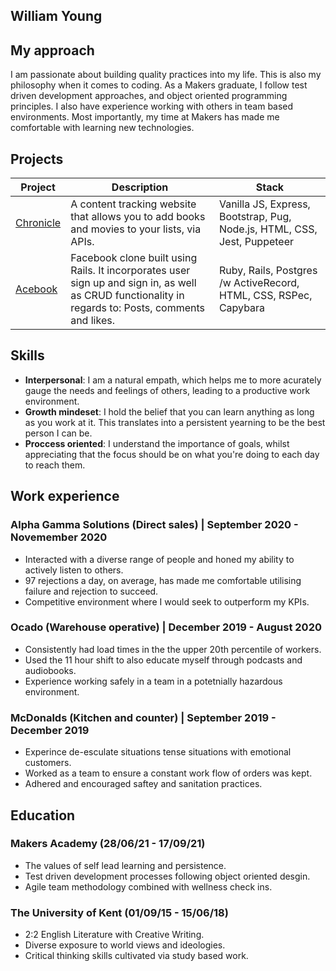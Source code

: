 
## William Young

## My approach

I am passionate about building quality practices into my life. This is also my philosophy when it comes to coding. As a Makers graduate, I follow test driven development approaches, and object oriented programming principles. I also have experience working with others in team based environments. Most importantly, my time at Makers has made me comfortable with learning new technologies.

## Projects
Project | Description | Stack 
--- | --- | --- 
[Chronicle](https://github.com/William-Young-97/chronicle-content-tracker) | A content tracking website that allows you to add books and movies to your lists, via APIs.| Vanilla JS, Express, Bootstrap, Pug, Node.js, HTML, CSS, Jest, Puppeteer
[Acebook]( https://github.com/William-Young-97/acebook-danger-noodles) | Facebook clone built using Rails. It incorporates user sign up and sign in, as well as CRUD functionality in regards to: Posts, comments and likes.| Ruby, Rails,  Postgres /w ActiveRecord, HTML, CSS, RSPec, Capybara

## Skills
- **Interpersonal**: I am a natural empath, which helps me to more acurately gauge the needs and feelings of others, leading to a productive work environment.
- **Growth mindeset**: I hold the belief that you can learn anything as long as you work at it. This translates into a persistent yearning to be the best person I can be.
- **Proccess oriented**: I understand the importance of goals, whilst appreciating that the focus should be on what you're doing to each day to reach them.  

## Work experience
### Alpha Gamma Solutions (Direct sales) | September 2020 - Novemember 2020
- Interacted with a diverse range of people and honed my ability to actively listen to others.
- 97 rejections a day, on average, has made me comfortable utilising failure and rejection to succeed.
- Competitive environment where I would seek to outperform my KPIs.

### Ocado (Warehouse operative) | December 2019 - August 2020
- Consistently had load times in the the upper 20th percentile of workers.
- Used the 11 hour shift to also educate myself through podcasts and audiobooks.
- Experience working safely in a team in a potetnially hazardous environment.

### McDonalds (Kitchen and counter) | September 2019 - December 2019
- Experince de-esculate situations tense situations with emotional customers.
- Worked as a team to ensure a constant work flow of orders was kept.
- Adhered and encouraged saftey and sanitation practices.

## Education
### Makers Academy (28/06/21 - 17/09/21)
- The values of self lead learning and persistence.
- Test driven development processes following object oriented desgin.
- Agile team methodology combined with wellness check ins.

### The University of Kent (01/09/15 - 15/06/18)
- 2:2 English Literature with Creative Writing.
- Diverse exposure to world views and ideologies.
- Critical thinking skills cultivated via study based work.
